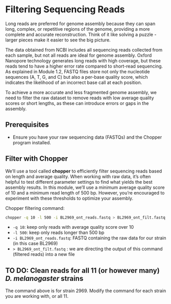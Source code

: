 # Filtering Sequencing Reads

Long reads are preferred for genome assembly because they can span long, complex, or repetitive regions of the genome, providing a more complete and accurate reconstruction. Think of it like solving a puzzle - larger pieces make it easier to see the big picture.

The data obtained from NCBI includes all sequencing reads collected from each sample, but not all reads are ideal for genome assembly. Oxford Nanopore technology generates long reads with high coverage, but these reads tend to have a higher error rate compared to short-read sequencing. As explained in Module 1.2, FASTQ files store not only the nucleotide sequences (A, T, G, and C) but also a per-base quality score, which indicates the likelihood of an incorrect base call at each position.

To achieve a more accurate and less fragmented genome assembly, we need to filter the raw dataset to remove reads with low average quality scores or short lengths, as these can introduce errors or gaps in the assembly.

## Prerequisites
- Ensure you have your raw sequencing data (FASTQs) and the Chopper program installed.




## Filter with Chopper
We’ll use a tool called **chopper** to efficiently filter sequencing reads based on length and average quality. When working with raw data, it’s often helpful to test different parameter settings to find what yields the best assembly results. In this module, we’ll use a minimum average quality score of 10 and a minimum read length of 500 bp. However, you’re encouraged to experiment with these thresholds to optimize your assembly.

Chopper filtering command:
```bash
chopper -q 10 -l 500 -i BL2969_ont_reads.fastq > BL2969_ont_filt.fastq
```
- `-q 10`: keep only reads with average quality score over 10
- `-l 500`: keep only reads longer than 500 bp
- `-i BL2969_ont_reads.fastq`: FASTQ containing the raw data for our strain (in this case BL2969)
- `> BL2969_ont_filt.fastq` : we are directing the output of this command (filtered reads) into a new file

## TO DO: Clean reads for all 11 (or however many) *D. melanogaster* strains
The command above is for strain 2969. Modify the command for each strain you are working with, or all 11.

